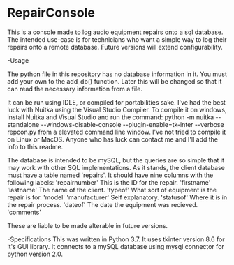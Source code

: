 # RepairConsole
This is a console made to log audio equipment repairs onto a sql database.
The intended use-case is for technicians who want a simple way to log their repairs onto a remote database.
Future versions will extend configurability.

-Usage

The python file in this repository has no database information in it. You must add your own to the add_db() function.
Later this will be changed so that it can read the necessary information from a file.


It can be run using IDLE, or compiled for portabilities sake. I've had the best luck with Nuitka using the Visual Studio Compiler.
To compile it on windows, install Nuitka and Visual Studio and run the command:
python -m nuitka --standalone --windows-disable-console --plugin-enable=tk-inter --verbose repcon.py
from a elevated command line window.
I've not tried to compile it on Linux or MacOS. Anyone who has luck can contact me and I'll add the info to this readme.

The database is intended to be mySQL, but the queries are so simple that it may work with other SQL implementations.
As it stands, the client database must have a table named 'repairs'. It should have nine columns with the following labels:
'repairnumber'
This is the ID for the repair.
'firstname'
'lastname'
The name of the client.
'typeof'
What sort of equipment is the repair is for.
'model'
'manufacturer'
Self explanatory.
'statusof'
Where it is in the repair process.
'dateof'
The date the equipment was recieved.
'comments'

These are liable to be made alterable in future versions.

-Specifications
This was written in Python 3.7. It uses tkinter version 8.6 for it's GUI library. It connects to a mySQL database using 
mysql connector for python version 2.0.

